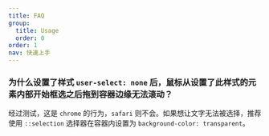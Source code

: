 ```yaml
---
title: FAQ
group:
  title: Usage
  order: 0
order: 1
nav: 快速上手
---
```


### 为什么设置了样式 `user-select: none` 后，鼠标从设置了此样式的元素内部开始框选之后拖到容器边缘无法滚动？

经过测试，这是 `chrome` 的行为，`safari` 则不会。如果想让文字无法被选择，推荐使用 `::selection` 选择器在容器内设置为 `background-color: transparent`。

